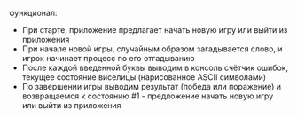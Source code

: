 функционал:

- При старте, приложение предлагает начать новую игру или выйти из приложения
- При начале новой игры, случайным образом загадывается слово, и игрок начинает процесс по его отгадыванию
- После каждой введенной буквы выводим в консоль счётчик ошибок, текущее состояние виселицы (нарисованное ASCII символами)
- По завершении игры выводим результат (победа или поражение) и возвращаемся к состоянию #1 - предложение начать новую игру или выйти из приложения
